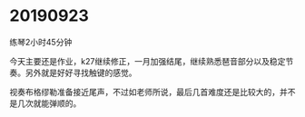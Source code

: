 # 20190923

练琴2小时45分钟

今天主要还是作业，k27继续修正，一月加强结尾，继续熟悉琶音部分以及稳定节奏。另外就是好好寻找触键的感觉。

视奏布格缪勒准备接近尾声，不过如老师所说，最后几首难度还是比较大的，并不是几次就能弹顺的。
